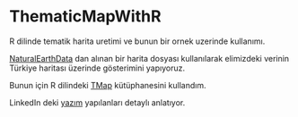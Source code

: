 # ThematicMapWithR

R dilinde tematik harita uretimi ve bunun bir ornek uzerinde kullanımı.

[NaturalEarthData](http://www.naturalearthdata.com/downloads/10m-cultural-vectors/) dan alınan bir harita dosyası kullanılarak 
elimizdeki verinin Türkiye haritası üzerinde gösterimini yapıyoruz.

Bunun için R dilindeki [TMap](https://cran.r-project.org/web/packages/tmap/vignettes/tmap-nutshell.html) kütüphanesini kullandım.

LinkedIn deki [yazım](https://tr.linkedin.com/pulse/r-ile-veri-analizinde-tematik-harita-kullan%C4%B1m%C4%B1-hakan-sar%C4%B1b%C4%B1y%C4%B1k) yapılanları detaylı anlatıyor.
